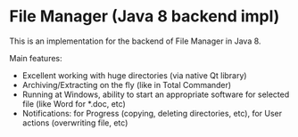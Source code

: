 # File Manager (Java 8 backend impl)

This is an implementation for the backend of File Manager in Java 8.

Main features:
- Excellent working with huge directories (via native Qt library)
- Archiving/Extracting on the fly (like in Total Commander)
- Running at Windows, ability to start an appropriate software for selected file (like Word for *.doc, etc)
- Notifications: for Progress (copying, deleting directories, etc), for User actions (overwriting file, etc)

